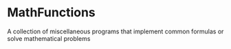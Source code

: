 # MathFunctions
A collection of miscellaneous programs that implement common formulas or solve mathematical problems
